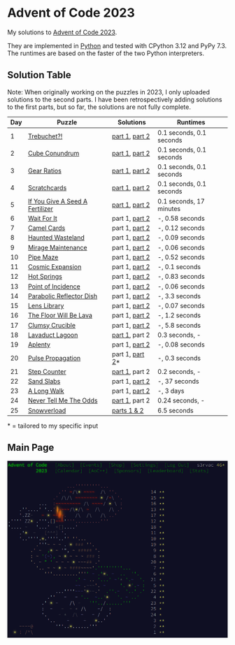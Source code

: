 # Advent of Code 2023

My solutions to [Advent of Code 2023](https://adventofcode.com/2023/).

They are implemented in [Python](https://www.python.org/) and tested with CPython 3.12 and PyPy 7.3. The runtimes are based on the faster of the two Python interpreters.

## Solution Table

Note: When originally working on the puzzles in 2023, I only uploaded solutions to the second parts. I have been retrospectively adding solutions to the first parts, but so far, the solutions are not fully complete.

| Day | Puzzle | Solutions | Runtimes |
| ---- | ---- | ---- | ---- |
| 1 | [Trebuchet?!](https://adventofcode.com/2023/day/1) | [part 1](01/aoc01_part1.py), [part 2](01/aoc01_part2.py) | 0.1 seconds, 0.1 seconds |
| 2 | [Cube Conundrum](https://adventofcode.com/2023/day/2) | [part 1](02/aoc02_part1.py), [part 2](02/aoc02_part2.py) | 0.1 seconds, 0.1 seconds |
| 3 | [Gear Ratios](https://adventofcode.com/2023/day/3) | [part 1](03/aoc03_part1.py), [part 2](03/aoc03_part2.py) | 0.1 seconds, 0.1 seconds |
| 4 | [Scratchcards](https://adventofcode.com/2023/day/4) | [part 1](04/aoc04_part1.py), [part 2](04/aoc04_part2.py) | 0.1 seconds, 0.1 seconds |
| 5 | [If You Give A Seed A Fertilizer](https://adventofcode.com/2023/day/5) | [part 1](05/aoc05_part1.py), [part 2](05/aoc05_part2.py) | 0.1 seconds, 17 minutes |
| 6 | [Wait For It](https://adventofcode.com/2023/day/6) | part 1, [part 2](06/aoc06_part2.py) | -, 0.58 seconds |
| 7 | [Camel Cards](https://adventofcode.com/2023/day/7) | part 1, [part 2](07/aoc07_part2.py) | -, 0.12 seconds |
| 8 | [Haunted Wasteland](https://adventofcode.com/2023/day/8) | part 1, [part 2](08/aoc08_part2.py) | -, 0.09 seconds |
| 9 | [Mirage Maintenance](https://adventofcode.com/2023/day/9) | part 1, [part 2](09/aoc09_part2.py) | -, 0.06 seconds |
| 10 | [Pipe Maze](https://adventofcode.com/2023/day/10) | part 1, [part 2](10/aoc10_part2.py) | -, 0.52 seconds |
| 11 | [Cosmic Expansion](https://adventofcode.com/2023/day/11) | part 1, [part 2](11/aoc11_part2.py) | -, 0.1 seconds |
| 12 | [Hot Springs](https://adventofcode.com/2023/day/12) | part 1, [part 2](12/aoc12_part2.py) | -, 0.83 seconds |
| 13 | [Point of Incidence](https://adventofcode.com/2023/day/13) | part 1, [part 2](13/aoc13_part2.py) | -, 0.06 seconds |
| 14 | [Parabolic Reflector Dish](https://adventofcode.com/2023/day/14) | part 1, [part 2](14/aoc14_part2.py) | -, 3.3 seconds |
| 15 | [Lens Library](https://adventofcode.com/2023/day/15) | part 1, [part 2](15/aoc15_part2.py) | -, 0.07 seconds |
| 16 | [The Floor Will Be Lava](https://adventofcode.com/2023/day/16) | part 1, [part 2](16/aoc16_part2.py) | -, 1.2 seconds |
| 17 | [Clumsy Crucible](https://adventofcode.com/2023/day/17) | part 1, [part 2](17/aoc17_part2.py) | -, 5.8 seconds |
| 18 | [Lavaduct Lagoon](https://adventofcode.com/2023/day/18) | [part 1](18/aoc18_part1.py), part 2 | 0.3 seconds, - |
| 19 | [Aplenty](https://adventofcode.com/2023/day/19) | part 1, [part 2](19/aoc19_part2.py) | -, 0.08 seconds |
| 20 | [Pulse Propagation](https://adventofcode.com/2023/day/20) | part 1, [part 2](20/aoc20_part2.py)* | -, 0.3 seconds |
| 21 | [Step Counter](https://adventofcode.com/2023/day/21) | [part 1](21/aoc21_part1.py), part 2 | 0.2 seconds, - |
| 22 | [Sand Slabs](https://adventofcode.com/2023/day/22) | part 1, [part 2](22/aoc22_part2.py) | -, 37 seconds |
| 23 | [A Long Walk](https://adventofcode.com/2023/day/23) | part 1, [part 2](23/aoc23_part2.py) | -, 3 days |
| 24 | [Never Tell Me The Odds](https://adventofcode.com/2023/day/24) | [part 1](24/aoc24_part1.py), part 2 | 0.24 seconds, - |
| 25 | [Snowverload](https://adventofcode.com/2023/day/25) | [parts 1 & 2](25/aoc25.py) | 6.5 seconds |

\* = tailored to my specific input

## Main Page

[![Advent of Code 2023 Screenshot](aoc-2023-screenshot.png "Advent of Code 2023 Screenshot")](aoc-2023-screenshot.png)
